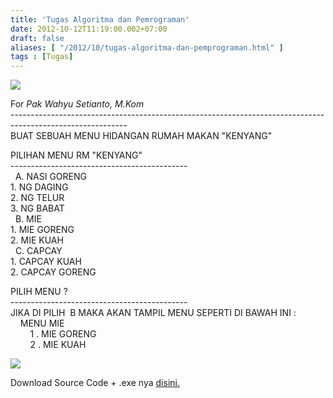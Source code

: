 ```yaml
---
title: 'Tugas Algoritma dan Pemrograman'
date: 2012-10-12T11:19:00.002+07:00
draft: false
aliases: [ "/2012/10/tugas-algoritma-dan-pemprograman.html" ]
tags : [Tugas]
---
```


  

[![](http://1.bp.blogspot.com/-9U2Ust3VuCU/UHeR-bbmnwI/AAAAAAAAAVM/x_MdBgU8jQQ/s1600/T.jpg)](http://1.bp.blogspot.com/-9U2Ust3VuCU/UHeR-bbmnwI/AAAAAAAAAVM/x_MdBgU8jQQ/s1600/T.jpg)

  
For _Pak Wahyu Setianto, M.Kom_  
\-----------------------------------------------------------------------------------------------------------  
BUAT SEBUAH MENU HIDANGAN RUMAH MAKAN "KENYANG"  
  
PILIHAN MENU RM "KENYANG"  
\--------------------------------------------  
  A. NASI GORENG  
1\. NG DAGING  
2\. NG TELUR  
3\. NG BABAT  
  B. MIE  
1\. MIE GORENG  
2\. MIE KUAH  
  C. CAPCAY  
1\. CAPCAY KUAH  
2\. CAPCAY GORENG  
  
PILIH MENU ?  
\--------------------------------------------  
JIKA DI PILIH  B MAKA AKAN TAMPIL MENU SEPERTI DI BAWAH INI :  
    MENU MIE  
        1 . MIE GORENG  
        2 . MIE KUAH  
  
  

[![](http://2.bp.blogspot.com/-mVVQFhYCzj0/UHeY9pBh5jI/AAAAAAAAAVg/BTA4ejNHK_w/s320/fixall.jpg)](http://2.bp.blogspot.com/-mVVQFhYCzj0/UHeY9pBh5jI/AAAAAAAAAVg/BTA4ejNHK_w/s1600/fixall.jpg)

  

Download Source Code + .exe nya [disini.](http://www.ziddu.com/download/20582994/TugasPascal.zip.html)